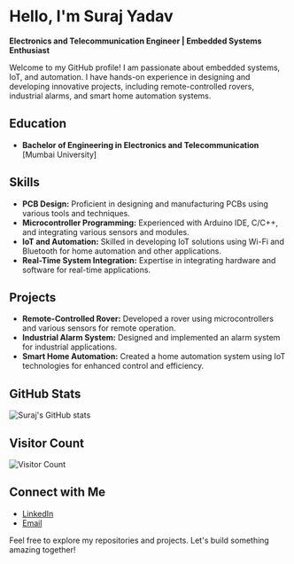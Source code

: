 # Hello, I'm Suraj Yadav

**Electronics and Telecommunication Engineer | Embedded Systems Enthusiast**

Welcome to my GitHub profile! I am passionate about embedded systems, IoT, and automation. I have hands-on experience in designing and developing innovative projects, including remote-controlled rovers, industrial alarms, and smart home automation systems.

## Education
- **Bachelor of Engineering in Electronics and Telecommunication**  
  [Mumbai University]

## Skills
- **PCB Design:** Proficient in designing and manufacturing PCBs using various tools and techniques.
- **Microcontroller Programming:** Experienced with Arduino IDE, C/C++, and integrating various sensors and modules.
- **IoT and Automation:** Skilled in developing IoT solutions using Wi-Fi and Bluetooth for home automation and other applications.
- **Real-Time System Integration:** Expertise in integrating hardware and software for real-time applications.

## Projects
- **Remote-Controlled Rover:** Developed a rover using microcontrollers and various sensors for remote operation.
- **Industrial Alarm System:** Designed and implemented an alarm system for industrial applications.
- **Smart Home Automation:** Created a home automation system using IoT technologies for enhanced control and efficiency.

## GitHub Stats
![Suraj's GitHub stats](https://github-readme-stats.vercel.app/api?username=Suraj2930&show_icons=true&theme=radical)

## Visitor Count
![Visitor Count](https://komarev.com/ghpvc/?username=Suraj2930&color=blue)

## Connect with Me
- [LinkedIn](https://www.linkedin.com/in/suraj-yadav-63b17522b/)
- [Email](mailto:surajya2123@gmail.com)

Feel free to explore my repositories and projects. Let's build something amazing together!
